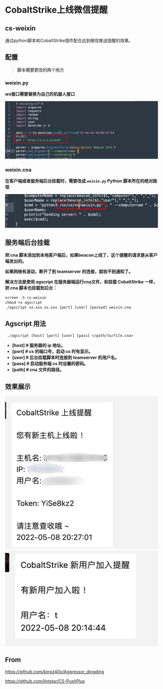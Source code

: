 # CobaltStrike上线微信提醒

## cs-weixin

通过python脚本和CobaltStrike插件配合达到微信推送提醒的效果。

## 配置

> **脚本需要更改的两个地方**

### weixin.py

**wx接口需要替换为自己的机器人接口**

![image-20220508203905735](README.assets/image-20220508203905735.png)

### weixin.cna

**在客户端或者服务端后台挂载时，需要改成 `weixin.py` Python 脚本所在的绝对路径**

![image-20220508204004172](README.assets/image-20220508204004172.png)

## 服务端后台挂载

**把 cna 脚本添加到本地客户端后，如果beacon上线了，这个提醒的请求是从客户端发出的。**

**如果网络有波动，断开了到 teamserver 的连接，就收不到通知了。**

**解决方法是使用 agscript 在服务器端运行cna文件，和挂载 CobaltStrike 一样，把 cna 脚本也挂载到后台：**

```shell
screen -S cs-weixin
chmod +x agscript
./agscript xx.xxx.xx.xxx [port] [user] [passwd] weixin.cna
```

## Agscript 用法

```
 ./agscript [host] [port] [user] [pass] </path/to/file.cna>
```

- **[host] # 服务器的 ip 地址。**
- **[port] # cs 的端口号，启动 cs 时有显示。**
- **[user] # 后台挂载脚本时连接到 teamserver 的用户名。**
- **[pass] # 启动服务端 cs 时设置的密码。**
- **[path] # cna 文件的路径。**

## 效果展示

<img src="README.assets/image-20220508204142358.png" alt="image-20220508204142358" style="zoom:150%;" />



<img src="README.assets/image-20220508204155434.png" alt="image-20220508204155434" style="zoom:150%;" />

## From

https://github.com/kingz40o/Aggressor_dingding

https://github.com/lintstar/CS-PushPlus
